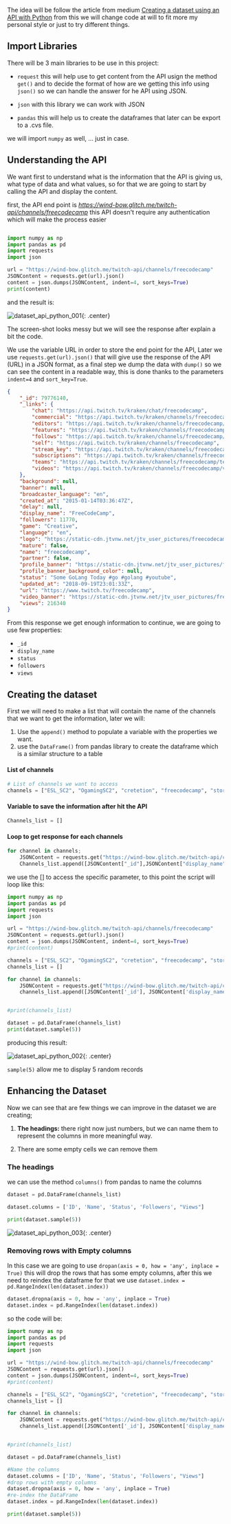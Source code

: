 The idea will be follow the article from medium [Creating a dataset using an API with Python](https://towardsdatascience.com/creating-a-dataset-using-an-api-with-python-dcc1607616d) from this we will change code at will to fit more my personal style or just to try different things.

## Import Libraries 

There will be 3 main libraries to be use in this project:

* `request` this will help use to get content from the API usign the method `get()` and to decide the format of how are we getting this info using `json()` so we can handle the answer for he API using JSON.

* `json` with this library we can work with JSON 

* `pandas` this will help us to create the dataframes that later can be export to a .cvs file.

we will import `numpy` as well, ... just in case.

## Understanding the API

We want first to understand what is the information that the API is giving us, what type of data and what values, so for that we are going to start by calling the API and display the content.

first, the API end point is *https://wind-bow.glitch.me/twitch-api/channels/freecodecamp* this API doesn't require any authentication which will make the process easier 

```python 

import numpy as np
import pandas as pd
import requests
import json

url = "https://wind-bow.glitch.me/twitch-api/channels/freecodecamp"
JSONContent = requests.get(url).json()
content = json.dumps(JSONContent, indent=4, sort_keys=True)
print(content)
```

and the result is:

![dataset_api_python_001](../images/dataset_api_python_001.png){: .center}

The screen-shot looks messy but we will see the response after explain a bit the code.

We use the variable URL in order to store the end point for the API, Later we use `requests.get(url).json()`  that will give use the response of the API (URL) in a JSON format, as a final step we dump the data with `dump()` so we can see the content in a readable way, this is done thanks to the parameters `indent=4` and `sort_key=True`.

```JSON
{
    "_id": 79776140,
    "_links": {
        "chat": "https://api.twitch.tv/kraken/chat/freecodecamp",
        "commercial": "https://api.twitch.tv/kraken/channels/freecodecamp/commercial",
        "editors": "https://api.twitch.tv/kraken/channels/freecodecamp/editors",
        "features": "https://api.twitch.tv/kraken/channels/freecodecamp/features",
        "follows": "https://api.twitch.tv/kraken/channels/freecodecamp/follows",
        "self": "https://api.twitch.tv/kraken/channels/freecodecamp",
        "stream_key": "https://api.twitch.tv/kraken/channels/freecodecamp/stream_key",
        "subscriptions": "https://api.twitch.tv/kraken/channels/freecodecamp/subscriptions",
        "teams": "https://api.twitch.tv/kraken/channels/freecodecamp/teams",
        "videos": "https://api.twitch.tv/kraken/channels/freecodecamp/videos"
    },
    "background": null,
    "banner": null,
    "broadcaster_language": "en",
    "created_at": "2015-01-14T03:36:47Z",
    "delay": null,
    "display_name": "FreeCodeCamp",
    "followers": 11770,
    "game": "Creative",
    "language": "en",
    "logo": "https://static-cdn.jtvnw.net/jtv_user_pictures/freecodecamp-profile_image-d9514f2df0962329-300x300.png",
    "mature": false,
    "name": "freecodecamp",
    "partner": false,
    "profile_banner": "https://static-cdn.jtvnw.net/jtv_user_pictures/freecodecamp-profile_banner-6f5e3445ff474aec-480.png",
    "profile_banner_background_color": null,
    "status": "Some GoLang Today #go #golang #youtube",
    "updated_at": "2018-09-19T23:01:33Z",
    "url": "https://www.twitch.tv/freecodecamp",
    "video_banner": "https://static-cdn.jtvnw.net/jtv_user_pictures/freecodecamp-channel_offline_image-b8e133c78cd51cb0-1920x1080.png",
    "views": 216340
}
```

From this response we get enough information to continue, we are going to use few properties:

* `_id`
* `display_name`
* `status`
* `followers`
* `views`

## Creating the dataset

First we will need to make a list that will contain the name of the channels that we want to get the information, later we will:

1. Use the `append()` method to populate a variable  with the properties we want.
2. use the `DataFrame()` from pandas library to create the dataframe which is a similar structure to a table 

#### List of channels

```python
# List of channels we want to access
channels = ["ESL_SC2", "OgamingSC2", "cretetion", "freecodecamp", "storbeck", "habathcx", "RobotCaleb"]
```

#### Variable to save the information after hit the API

```python
Channels_list = []
```

#### Loop to get response for each channels

```python
for channel in channels;
	JSONContent = requests.get("https://wind-bow.glitch.me/twitch-api/channels/" + channel).json()
	Channels_list.append([JSONContent["_id"],JSONContent["display_name"],JSONContent["status"],JSONContent["followers"],JSONContent["views"]])
```

we use the [] to access the specific parameter, to this point the script will loop like this:

```python 
import numpy as np
import pandas as pd
import requests
import json

url = "https://wind-bow.glitch.me/twitch-api/channels/freecodecamp"
JSONContent = requests.get(url).json()
content = json.dumps(JSONContent, indent=4, sort_keys=True)
#print(content)

channels = ["ESL_SC2", "OgamingSC2", "cretetion", "freecodecamp", "storbeck", "habathcx", "RobotCaleb"]
channels_list = []

for channel in channels:
    JSONContent = requests.get("https://wind-bow.glitch.me/twitch-api/channels/" + channel).json()
    channels_list.append([JSONContent['_id'], JSONContent['display_name'], JSONContent['status'],JSONContent['followers'], JSONContent['views']])


#print(channels_list)

dataset = pd.DataFrame(channels_list)
print(dataset.sample(5))

```

producing this result:


![dataset_api_python_002](../images/dataset_api_python_002.png){: .center}

`sample(5)` allow me to display 5 random records 

## Enhancing the Dataset

Now we can see that are few things we can improve in the dataset we are creating;

1. **The headings:** there right now just numbers, but we can name them to represent the columns in more meaningful way.

2. There are some empty cells we can remove them


### The headings

we can use the method `columns()` from pandas to name the columns 

```python
dataset = pd.DataFrame(channels_list)

dataset.columns = ['ID', 'Name', 'Status', 'Followers', "Views"]

print(dataset.sample(5))
```

![dataset_api_python_003](../images/dataset_api_python_003.png){: .center}

### Removing rows with Empty columns 

In this case we are going to use `dropan(axis = 0, how = 'any', inplace = True)`
this will drop the rows that has some empty columns, after this we need to reindex the dataframe for that we use `dataset.index = pd.RangeIndex(len(dataset.index))`

```Python
dataset.dropna(axis = 0, how = 'any', inplace = True)
dataset.index = pd.RangeIndex(len(dataset.index))
```

so the code will be:

```python 
import numpy as np
import pandas as pd
import requests
import json

url = "https://wind-bow.glitch.me/twitch-api/channels/freecodecamp"
JSONContent = requests.get(url).json()
content = json.dumps(JSONContent, indent=4, sort_keys=True)
#print(content)

channels = ["ESL_SC2", "OgamingSC2", "cretetion", "freecodecamp", "storbeck", "habathcx", "RobotCaleb"]
channels_list = []

for channel in channels:
    JSONContent = requests.get("https://wind-bow.glitch.me/twitch-api/channels/" + channel).json()
    channels_list.append([JSONContent['_id'], JSONContent['display_name'], JSONContent['status'],JSONContent['followers'], JSONContent['views']])


#print(channels_list)

dataset = pd.DataFrame(channels_list)

#Name the columns
dataset.columns = ['ID', 'Name', 'Status', 'Followers', "Views"]
#drop rows with empty columns 
dataset.dropna(axis = 0, how = 'any', inplace = True)
#re-index the DataFrame
dataset.index = pd.RangeIndex(len(dataset.index))

print(dataset.sample(5))

```